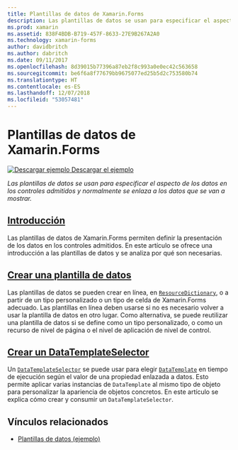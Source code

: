 ```yaml
---
title: Plantillas de datos de Xamarin.Forms
description: Las plantillas de datos se usan para especificar el aspecto de los datos en los controles admitidos y normalmente se enlaza a los datos que se van a mostrar.
ms.prod: xamarin
ms.assetid: 838F4BDB-B719-457F-8633-27E9B267A2A0
ms.technology: xamarin-forms
author: davidbritch
ms.author: dabritch
ms.date: 09/11/2017
ms.openlocfilehash: 8d39015b77396a87eb2f8c993a0e0ec42c563658
ms.sourcegitcommit: be6f6a8f77679bb9675077ed25b5d2c753580b74
ms.translationtype: HT
ms.contentlocale: es-ES
ms.lasthandoff: 12/07/2018
ms.locfileid: "53057481"
---
```

# <a name="xamarinforms-data-templates"></a>Plantillas de datos de Xamarin.Forms

[![Descargar ejemplo](~/media/shared/download.png) Descargar el ejemplo](https://developer.xamarin.com/samples/xamarin-forms/templates/datatemplates/)

_Las plantillas de datos se usan para especificar el aspecto de los datos en los controles admitidos y normalmente se enlaza a los datos que se van a mostrar._

## <a name="introductionintroductionmd"></a>[Introducción](introduction.md)

Las plantillas de datos de Xamarin.Forms permiten definir la presentación de los datos en los controles admitidos. En este artículo se ofrece una introducción a las plantillas de datos y se analiza por qué son necesarias.

## <a name="creating-a-datatemplatecreatingmd"></a>[Crear una plantilla de datos](creating.md)

Las plantillas de datos se pueden crear en línea, en [`ResourceDictionary`](xref:Xamarin.Forms.ResourceDictionary), o a partir de un tipo personalizado o un tipo de celda de Xamarin.Forms adecuado. Las plantillas en línea deben usarse si no es necesario volver a usar la plantilla de datos en otro lugar. Como alternativa, se puede reutilizar una plantilla de datos si se define como un tipo personalizado, o como un recurso de nivel de página o el nivel de aplicación de nivel de control.

## <a name="creating-a-datatemplateselectorselectormd"></a>[Crear un DataTemplateSelector](selector.md)

Un [`DataTemplateSelector`](xref:Xamarin.Forms.DataTemplateSelector) se puede usar para elegir [`DataTemplate`](xref:Xamarin.Forms.DataTemplate) en tiempo de ejecución según el valor de una propiedad enlazada a datos. Esto permite aplicar varias instancias de `DataTemplate` al mismo tipo de objeto para personalizar la apariencia de objetos concretos. En este artículo se explica cómo crear y consumir un `DataTemplateSelector`.


## <a name="related-links"></a>Vínculos relacionados

- [Plantillas de datos (ejemplo)](https://developer.xamarin.com/samples/xamarin-forms/templates/datatemplates/)
